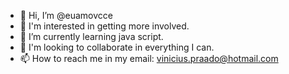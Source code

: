 - 👋 Hi, I’m @euamovcce
- 👀 I'm interested in getting more involved.
- 🌱 I’m currently learning java script.
- 💞️ I'm looking to collaborate in everything I can.
- 📫 How to reach me in my email: vinicius.praado@hotmail.com

<!---
euamovcce/euamovcce is a ✨ special ✨ repository because its `README.md` (this file) appears on your GitHub profile.
You can click the Preview link to take a look at your changes.
--->
